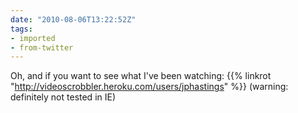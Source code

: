 ```yaml
---
date: "2010-08-06T13:22:52Z"
tags:
- imported
- from-twitter
---
```

Oh, and if you want to see what I've been watching: {{% linkrot "http://videoscrobbler.heroku.com/users/jphastings" %}} (warning: definitely not tested in IE)
